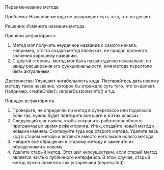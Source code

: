 Переименование метода

Проблема: Название метода не раскрывает суть того, что он делает.

Решение: Измените название метода.

Причины рефакторинга:

1. Метод мог получить неудачное название с самого начала. Например, кто-то создал метод впопыхах, не придал должного значения хорошему названию.
2. С другой стороны, метод мог быть назван удачно изначально, но ввиду расширения его функциональности, имя метода перестало быть актуальным.

Достоинства: Улучшает читабельность кода. Постарайтесь дать новому методу такое название, которое бы отражало суть того, что он делает. Например, createOrder(), renderCustomerInfo() и т.д.

Порядок рефакторинга

1. Проверьте, не определён ли метод в суперклассе или подклассе. Если так, нужно будет повторить все шаги и в этих классах.
2. Следующий шаг важен, чтобы сохранить работоспособность программы во время рефакторинга. Итак, создайте новый метод с новыми именем. Скопируйте туда код старого метода. Удалите весь код в старом методе и вставьте вместо него вызов нового метода.
3. Найдите все обращения к старому методу и замените их обращениями к новому.
4. Удалите старый метод. Этот шаг неосуществим, если старый метод является частью публичного интерфейса. В этом случае, старый метод нужно пометить как устаревший (deprecated).
